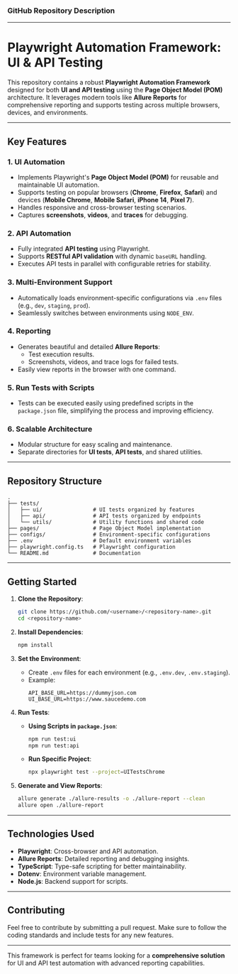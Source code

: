 ### GitHub Repository Description

---

# Playwright Automation Framework: UI & API Testing

This repository contains a robust **Playwright Automation Framework** designed for both **UI and API testing** using the **Page Object Model (POM)** architecture. It leverages modern tools like **Allure Reports** for comprehensive reporting and supports testing across multiple browsers, devices, and environments.

---

## Key Features

### 1. **UI Automation**
- Implements Playwright's **Page Object Model (POM)** for reusable and maintainable UI automation.
- Supports testing on popular browsers (**Chrome**, **Firefox**, **Safari**) and devices (**Mobile Chrome**, **Mobile Safari**, **iPhone 14**, **Pixel 7**).
- Handles responsive and cross-browser testing scenarios.
- Captures **screenshots**, **videos**, and **traces** for debugging.

### 2. **API Automation**
- Fully integrated **API testing** using Playwright.
- Supports **RESTful API validation** with dynamic `baseURL` handling.
- Executes API tests in parallel with configurable retries for stability.

### 3. **Multi-Environment Support**
- Automatically loads environment-specific configurations via `.env` files (e.g., `dev`, `staging`, `prod`).
- Seamlessly switches between environments using `NODE_ENV`.

### 4. **Reporting**
- Generates beautiful and detailed **Allure Reports**:
  - Test execution results.
  - Screenshots, videos, and trace logs for failed tests.
- Easily view reports in the browser with one command.

### 5. **Run Tests with Scripts**
- Tests can be executed easily using predefined scripts in the `package.json` file, simplifying the process and improving efficiency.

### 6. **Scalable Architecture**
- Modular structure for easy scaling and maintenance.
- Separate directories for **UI tests**, **API tests**, and shared utilities.

---

## Repository Structure

```
.
├── tests/
│   ├── ui/                # UI tests organized by features
│   ├── api/               # API tests organized by endpoints
│   └── utils/             # Utility functions and shared code
├── pages/                 # Page Object Model implementation
├── configs/               # Environment-specific configurations
├── .env                   # Default environment variables
├── playwright.config.ts   # Playwright configuration
└── README.md              # Documentation
```

---

## Getting Started

1. **Clone the Repository**:
   ```bash
   git clone https://github.com/<username>/<repository-name>.git
   cd <repository-name>
   ```

2. **Install Dependencies**:
   ```bash
   npm install
   ```

3. **Set the Environment**:
   - Create `.env` files for each environment (e.g., `.env.dev`, `.env.staging`).
   - Example:
     ```env
     API_BASE_URL=https://dummyjson.com
     UI_BASE_URL=https://www.saucedemo.com
     ```

4. **Run Tests**:
   - **Using Scripts in `package.json`**:
     ```bash
     npm run test:ui
     npm run test:api
     ```
   - **Run Specific Project**:
     ```bash
     npx playwright test --project=UITestsChrome
     ```

5. **Generate and View Reports**:
   ```bash
   allure generate ./allure-results -o ./allure-report --clean
   allure open ./allure-report
   ```

---

## Technologies Used
- **Playwright**: Cross-browser and API automation.
- **Allure Reports**: Detailed reporting and debugging insights.
- **TypeScript**: Type-safe scripting for better maintainability.
- **Dotenv**: Environment variable management.
- **Node.js**: Backend support for scripts.

---

## Contributing
Feel free to contribute by submitting a pull request. Make sure to follow the coding standards and include tests for any new features.

---

This framework is perfect for teams looking for a **comprehensive solution** for UI and API test automation with advanced reporting capabilities.
